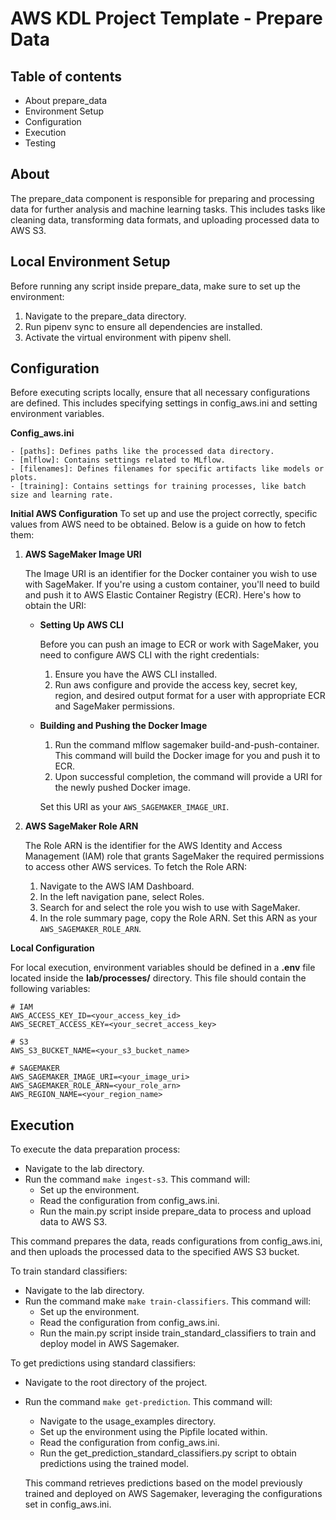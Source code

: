 # AWS KDL Project Template - Prepare Data 

## Table of contents
- About prepare_data
- Environment Setup
- Configuration
- Execution
- Testing

## About 
The prepare_data component is responsible for preparing and processing data for further analysis and machine learning tasks. This includes tasks like cleaning data, transforming data formats, and uploading processed data to AWS S3.

## Local Environment Setup
Before running any script inside prepare_data, make sure to set up the environment:

1. Navigate to the prepare_data directory.
2. Run pipenv sync to ensure all dependencies are installed.
3. Activate the virtual environment with pipenv shell.
## Configuration
Before executing scripts locally, ensure that all necessary configurations are defined. This includes specifying settings in config_aws.ini and setting environment variables.

**Config_aws.ini**

    - [paths]: Defines paths like the processed data directory.
    - [mlflow]: Contains settings related to MLflow.
    - [filenames]: Defines filenames for specific artifacts like models or plots.
    - [training]: Contains settings for training processes, like batch size and learning rate.

**Initial AWS Configuration**
To set up and use the project correctly, specific values from AWS need to be obtained. Below is a guide on how to fetch them:
1. **AWS SageMaker Image URI**

    The Image URI is an identifier for the Docker container you wish to use with SageMaker. If you're using a custom container, you'll need to build and push it to AWS Elastic Container Registry (ECR). Here's how to obtain the URI:

    - **Setting Up AWS CLI**

        Before you can push an image to ECR or work with SageMaker, you need to configure AWS CLI with the right credentials:
    
        1. Ensure you have the AWS CLI installed.
        2. Run aws configure and provide the access key, secret key, region, and desired output format for a user with appropriate ECR and SageMaker permissions.

    - **Building and Pushing the Docker Image**

        1. Run the command mlflow sagemaker build-and-push-container. This command will build the Docker image for you and push it to ECR.
        2. Upon successful completion, the command will provide a URI for the newly pushed Docker image.

        Set this URI as your `AWS_SAGEMAKER_IMAGE_URI`.

2. **AWS SageMaker Role ARN**

    The Role ARN is the identifier for the AWS Identity and Access Management (IAM) role that grants SageMaker the required permissions to access other AWS services. To fetch the Role ARN:

    1. Navigate to the AWS IAM Dashboard.
    2. In the left navigation pane, select Roles.
    3. Search for and select the role you wish to use with SageMaker.
    4. In the role summary page, copy the Role ARN.
    Set this ARN as your `AWS_SAGEMAKER_ROLE_ARN`.


**Local Configuration**

For local execution, environment variables should be defined in a **.env** file located inside the **lab/processes/** directory. This file should contain the following variables:

```
# IAM
AWS_ACCESS_KEY_ID=<your_access_key_id>
AWS_SECRET_ACCESS_KEY=<your_secret_access_key>

# S3
AWS_S3_BUCKET_NAME=<your_s3_bucket_name>

# SAGEMAKER
AWS_SAGEMAKER_IMAGE_URI=<your_image_uri>
AWS_SAGEMAKER_ROLE_ARN=<your_role_arn>
AWS_REGION_NAME=<your_region_name> 
```

## Execution
To execute the data preparation process:

- Navigate to the lab directory.
- Run the command `make ingest-s3`. This command will:
    - Set up the environment.
    - Read the configuration from config_aws.ini.
    - Run the main.py script inside prepare_data to process and upload data to AWS S3.

This command prepares the data, reads configurations from config_aws.ini, and then uploads the processed data to the specified AWS S3 bucket.

To train standard classifiers:

- Navigate to the lab directory.
- Run the command make `make train-classifiers`. This command will:
    - Set up the environment.
    - Read the configuration from config_aws.ini.
    - Run the main.py script inside train_standard_classifiers to train and deploy model in AWS Sagemaker.

To get predictions using standard classifiers:

- Navigate to the root directory of the project.
- Run the command `make get-prediction`. This command will:
    - Navigate to the usage_examples directory.
    - Set up the environment using the Pipfile located within.
    - Read the configuration from config_aws.ini.
    - Run the get_prediction_standard_classifiers.py script to obtain predictions using the trained model.

    This command retrieves predictions based on the model previously trained and deployed on AWS Sagemaker, leveraging the configurations set in config_aws.ini.





